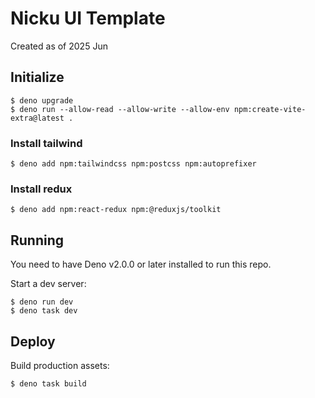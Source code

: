 # Nicku UI Template

Created as of 2025 Jun

## Initialize

```
$ deno upgrade
$ deno run --allow-read --allow-write --allow-env npm:create-vite-extra@latest .
```

### Install tailwind
```
$ deno add npm:tailwindcss npm:postcss npm:autoprefixer
```

### Install redux
```
$ deno add npm:react-redux npm:@reduxjs/toolkit
```

## Running

You need to have Deno v2.0.0 or later installed to run this repo.

Start a dev server:

```
$ deno run dev
$ deno task dev
```

## Deploy

Build production assets:

```
$ deno task build
```